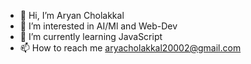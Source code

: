 - 👋 Hi, I’m Aryan Cholakkal
- 👀 I’m interested in AI/Ml and Web-Dev
- 🌱 I’m currently learning JavaScript
- 📫 How to reach me aryacholakkal20002@gmail.com

<!---
aryancholakkal/aryancholakkal is a ✨ special ✨ repository because its `README.md` (this file) appears on your GitHub profile.
You can click the Preview link to take a look at your changes.
--->
